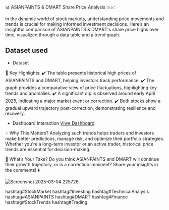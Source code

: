 📊 ASIANPAINTS & DMART Share Price Analysis 📉📈

In the dynamic world of stock markets, understanding price movements and trends is crucial for making informed investment decisions. Here’s an insightful comparison of ASIANPAINTS & DMART's share price highs over time, visualized through a data table and a trend graph.

## Dataset used
- <a hreh="https://github.com/RobinKamboj001/Excel-Project-Hub/blob/main/3_Stock_Market.xlsx">Dataset</a>

🔹 Key Highlights:
✔️ The table presents historical high prices of ASIANPAINTS and DMART, helping investors track performance.
✔️ The graph provides a comparative view of price fluctuations, highlighting key trends and anomalies.
✔️ A significant dip is observed around early April 2025, indicating a major market event or correction.
✔️ Both stocks show a gradual upward trajectory post-correction, demonstrating resilience and recovery.

- Dashboard Interaction <a href="https://github.com/RobinKamboj001/Excel-Project-Hub/blob/main/3_Stock_Market.png">Viwe Dashboard</a>

💡 Why This Matters?
Analyzing such trends helps traders and investors make better predictions, manage risk, and optimize their portfolio strategies. Whether you're a long-term investor or an active trader, historical price trends are essential for decision-making.

📢 What’s Your Take?
Do you think ASIANPAINTS and DMART will continue their growth trajectory, or is a correction imminent? Share your insights in the comments! ⬇️

![Screenshot 2025-03-04 225726](https://github.com/user-attachments/assets/d7473c5c-9ace-40d3-83fc-9b19937558c8)


hashtag#StockMarket hashtag#Investing hashtag#TechnicalAnalysis hashtag#ASIANPAINTS hashtag#DMART hashtag#Finance hashtag#StockTrends hashtag#Trading
